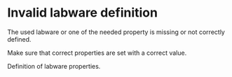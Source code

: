 # Invalid labware definition

The used labware or one of the needed property is missing or not correctly defined.

Make sure that correct properties are set with a correct value.

&#x20;

Definition of labware properties.
